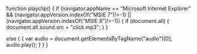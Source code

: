 function playclip() {
if (navigator.appName == "Microsoft Internet Explorer" && (navigator.appVersion.indexOf("MSIE 7")!=-1) || (navigator.appVersion.indexOf("MSIE 8")!=-1)) {
if (document.all)
 {
  document.all.sound.src = "click.mp3";
 }
}

else {
{
var audio = document.getElementsByTagName("audio")[0];
audio.play();
}
}
}


